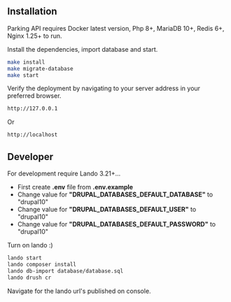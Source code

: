 ## Installation

Parking API requires Docker latest version, Php 8+, MariaDB 10+, Redis 6+, Nginx 1.25+ to run.

Install the dependencies, import database and start.

```sh
make install
make migrate-database
make start
```

Verify the deployment by navigating to your server address in your preferred browser.

```sh
http://127.0.0.1
```

Or

```sh
http://localhost
```

## Developer

For development require Lando 3.21+...

- First create **.env** file from **.env.example**
- Change value for **"DRUPAL_DATABASES_DEFAULT_DATABASE"** to "drupal10"
- Change value for **"DRUPAL_DATABASES_DEFAULT_USER"** to "drupal10"
- Change value for **"DRUPAL_DATABASES_DEFAULT_PASSWORD"** to "drupal10"

Turn on lando :)

```sh
lando start
lando composer install
lando db-import database/database.sql
lando drush cr
```

Navigate for the lando url's published on console.
